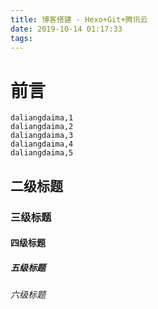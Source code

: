```yaml
---
title: 博客搭建 - Hexo+Git+腾讯云
date: 2019-10-14 01:17:33
tags:
---
```

# 前言

```
daliangdaima,1
daliangdaima,2
daliangdaima,3
daliangdaima,4
daliangdaima,5
```
## 二级标题
### 三级标题
#### 四级标题
##### 五级标题
###### 六级标题